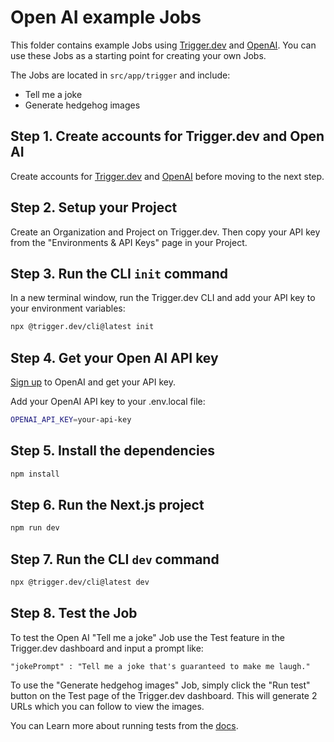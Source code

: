# Open AI example Jobs

This folder contains example Jobs using [Trigger.dev](https://trigger.dev) and [OpenAI](https://openai.com). You can use these Jobs as a starting point for creating your own Jobs.

The Jobs are located in `src/app/trigger` and include:

- Tell me a joke
- Generate hedgehog images

## **Step 1.** Create accounts for Trigger.dev and Open AI

Create accounts for [Trigger.dev](https://trigger.dev) and [OpenAI](https://openai.com) before moving to the next step.

## **Step 2.** Setup your Project

Create an Organization and Project on Trigger.dev. Then copy your API key from the "Environments & API Keys" page in your Project.

## **Step 3.** Run the CLI `init` command

In a new terminal window, run the Trigger.dev CLI and add your API key to your environment variables:

```bash
npx @trigger.dev/cli@latest init
```

## **Step 4.** Get your Open AI API key

[Sign up](https://openai.com) to OpenAI and get your API key.

Add your OpenAI API key to your .env.local file:

```bash
OPENAI_API_KEY=your-api-key
```

## **Step 5.** Install the dependencies

```bash
npm install
```

## **Step 6.** Run the Next.js project

```bash
npm run dev
```

## **Step 7.** Run the CLI `dev` command

```bash
npx @trigger.dev/cli@latest dev
```

## **Step 8.** Test the Job

To test the Open AI "Tell me a joke" Job use the Test feature in the Trigger.dev dashboard and input a prompt like:

`"jokePrompt" : "Tell me a joke that's guaranteed to make me laugh."`

To use the "Generate hedgehog images" Job, simply click the "Run test" button on the Test page of the Trigger.dev dashboard. This will generate 2 URLs which you can follow to view the images.

You can Learn more about running tests from the [docs](https://trigger.dev/docs/documentation/guides/testing-jobs).
